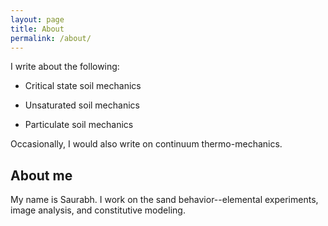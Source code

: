 ```yaml
---
layout: page
title: About
permalink: /about/
---
```


I write about the following:

* Critical state soil mechanics

* Unsaturated soil mechanics

* Particulate soil mechanics

Occasionally, I would also write on continuum thermo-mechanics.

## About me

My name is Saurabh. I work on the sand behavior--elemental experiments, image
analysis, and constitutive modeling.
